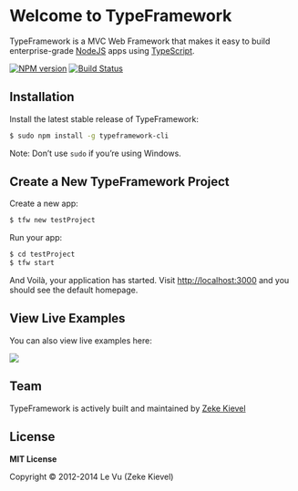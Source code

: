 # Welcome to TypeFramework

TypeFramework is a MVC Web Framework that makes it easy to build enterprise-grade [NodeJS](http://nodejs.org) apps using [TypeScript](http://www.typescriptlang.org).

[![NPM version](https://badge.fury.io/js/typeframework.svg)](http://badge.fury.io/js/typeframework)
[![Build Status](https://travis-ci.org/zekelevu/typeframework.svg?branch=master)](https://travis-ci.org/zekelevu/typeframework)

## Installation

Install the latest stable release of TypeFramework:

```sh
$ sudo npm install -g typeframework-cli
```

Note: Don’t use `sudo` if you’re using Windows.

## Create a New TypeFramework Project

Create a new app:

```sh
$ tfw new testProject
```

Run your app:

```sh
$ cd testProject
$ tfw start
```

And Voilà, your application has started. Visit [http://localhost:3000](http://localhost:3000) and you should see the default homepage.

## View Live Examples

You can also view live examples here:

<a href="https://runnable.com/typeframework" target="_blank"><img src="https://runnable.com/external/styles/assets/runnablebtn.png"></a>

## Team
TypeFramework is actively built and maintained by [Zeke Kievel](https://github.com/zekelevu)

## License

**MIT License**

Copyright © 2012-2014 Le Vu (Zeke Kievel)